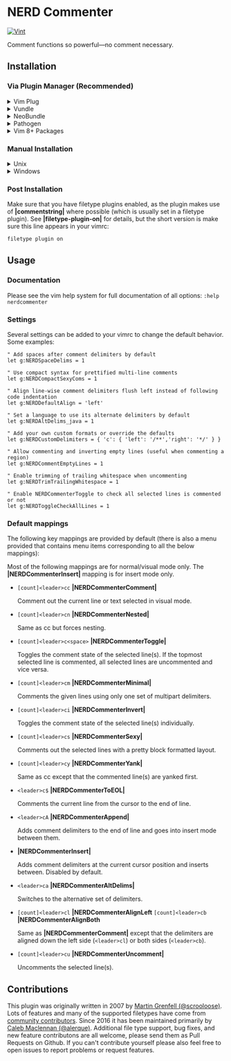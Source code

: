 # NERD Commenter

[![Vint](https://github.com/preservim/nerdcommenter/workflows/Vint/badge.svg)](https://github.com/preservim/nerdcommenter/actions?workflow=Vint)

Comment functions so powerful—no comment necessary.

## Installation

### Via Plugin Manager (Recommended)

<details>
  <summary>Vim Plug</summary>
    
#### [Vim-Plug](https://github.com/junegunn/vim-plug)

1. Add `Plug 'preservim/nerdcommenter'` to your vimrc file.
2. Reload your vimrc or restart
3. Run `:PlugInstall`

</details>

<details>
  <summary>Vundle</summary>

#### [Vundle](https://github.com/VundleVim/Vundle.vim) or similar

1. Add `Plugin 'preservim/nerdcommenter'` to your vimrc file.
2. Reload your vimrc or restart
3. Run `:BundleInstall`

</details>

<details>
  <summary>NeoBundle</summary>
  
#### [NeoBundle](https://github.com/Shougo/neobundle.vim)

1. Add `NeoBundle 'preservim/nerdcommenter'` to your vimrc file.
2. Reload your vimrc or restart
3. Run `:NeoUpdate`

</details>

<details>
  <summary>Pathogen</summary>
  
#### [Pathogen](https://github.com/tpope/vim-pathogen)

```sh
cd ~/.vim/bundle
git clone https://github.com/preservim/nerdcommenter.git
```
</details>

<details>
  <summary>Vim 8+ Packages</summary>

    git clone https://github.com/preservim/nerdcommenter.git ~/.vim/pack/vendor/start/nerdcommenter
</details>

### Manual Installation

<details>
  <summary>Unix</summary>
  
#### Unix

(For Neovim, change `~/.vim/` to `~/.config/nvim/`.)

```sh
curl -fLo ~/.vim/plugin/NERD_Commenter.vim --create-dirs \
  https://raw.githubusercontent.com/preservim/nerdcommenter/master/plugin/NERD_commenter.vim
curl -fLo ~/.vim/doc/NERD_Commenter.txt --create-dirs \
  https://raw.githubusercontent.com/preservim/nerdcommenter/master/doc/NERD_commenter.txt
```
</details>

<details>
  <summary>Windows</summary>
#### Windows (PowerShell)

```powershell
md ~\vimfiles\plugin
md ~\vimfiles\doc
$pluguri = 'https://raw.githubusercontent.com/preservim/nerdcommenter/master/plugin/NERD_commenter.vim'
$docsuri = 'https://raw.githubusercontent.com/preservim/nerdcommenter/master/doc/NERD_commenter.txt'
(New-Object Net.WebClient).DownloadFile($pluguri, $ExecutionContext.SessionState.Path.GetUnresolvedProviderPathFromPSPath("~\vimfiles\plugin\NERD_commenter.vim"))
(New-Object Net.WebClient).DownloadFile($docsuri, $ExecutionContext.SessionState.Path.GetUnresolvedProviderPathFromPSPath("~\vimfiles\doc\NERD_commenter.txt"))
```
</details>

### Post Installation

Make sure that you have filetype plugins enabled, as the plugin makes use of **|commentstring|** where possible (which is usually set in a filetype plugin). See **|filetype-plugin-on|** for details, but the short version is make sure this line appears in your vimrc:

```sh
filetype plugin on
```

## Usage

### Documentation

Please see the vim help system for full documentation of all options: `:help nerdcommenter`

### Settings

Several settings can be added to your vimrc to change the default behavior. Some examples:

```vim
" Add spaces after comment delimiters by default
let g:NERDSpaceDelims = 1

" Use compact syntax for prettified multi-line comments
let g:NERDCompactSexyComs = 1

" Align line-wise comment delimiters flush left instead of following code indentation
let g:NERDDefaultAlign = 'left'

" Set a language to use its alternate delimiters by default
let g:NERDAltDelims_java = 1

" Add your own custom formats or override the defaults
let g:NERDCustomDelimiters = { 'c': { 'left': '/**','right': '*/' } }

" Allow commenting and inverting empty lines (useful when commenting a region)
let g:NERDCommentEmptyLines = 1

" Enable trimming of trailing whitespace when uncommenting
let g:NERDTrimTrailingWhitespace = 1

" Enable NERDCommenterToggle to check all selected lines is commented or not 
let g:NERDToggleCheckAllLines = 1
```

### Default mappings

The following key mappings are provided by default (there is also a menu provided that contains menu items corresponding to all the below mappings):

Most of the following mappings are for normal/visual mode only. The **|NERDCommenterInsert|** mapping is for insert mode only.

  * `[count]<leader>cc` **|NERDCommenterComment|**

    Comment out the current line or text selected in visual mode.

  * `[count]<leader>cn` **|NERDCommenterNested|**

    Same as <leader>cc but forces nesting.

  * `[count]<leader>c<space>` **|NERDCommenterToggle|**

    Toggles the comment state of the selected line(s). If the topmost selected line is commented, all selected lines are uncommented and vice versa.

  * `[count]<leader>cm` **|NERDCommenterMinimal|**

    Comments the given lines using only one set of multipart delimiters.

  * `[count]<leader>ci` **|NERDCommenterInvert|**

    Toggles the comment state of the selected line(s) individually.

  * `[count]<leader>cs` **|NERDCommenterSexy|**

    Comments out the selected lines with a pretty block formatted layout.

  * `[count]<leader>cy` **|NERDCommenterYank|**

    Same as <leader>cc except that the commented line(s) are yanked first.

  * `<leader>c$` **|NERDCommenterToEOL|**

    Comments the current line from the cursor to the end of line.

  * `<leader>cA` **|NERDCommenterAppend|**

    Adds comment delimiters to the end of line and goes into insert mode between them.

  * **|NERDCommenterInsert|**

    Adds comment delimiters at the current cursor position and inserts between. Disabled by default.

  * `<leader>ca` **|NERDCommenterAltDelims|**

    Switches to the alternative set of delimiters.

  * `[count]<leader>cl` **|NERDCommenterAlignLeft**
    `[count]<leader>cb` **|NERDCommenterAlignBoth**

    Same as **|NERDCommenterComment|** except that the delimiters are aligned down the left side (`<leader>cl`) or both sides (`<leader>cb`).

  * `[count]<leader>cu` **|NERDCommenterUncomment|**

    Uncomments the selected line(s).

## Contributions

This plugin was originally written in 2007 by [Martin Grenfell (@scrooloose)](https://github.com/scrooloose/). Lots of features and many of the supported filetypes have come from [community contributors](https://github.com/preservim/nerdcommenter/graphs/contributors). Since 2016 it has been maintained primarily by [Caleb Maclennan (@alerque)](https://github.com/alerque). Additional file type support, bug fixes, and new feature contributons are all welcome, please send them as Pull Requests on Github. If you can't contribute yourself please also feel free to open issues to report problems or request features.
